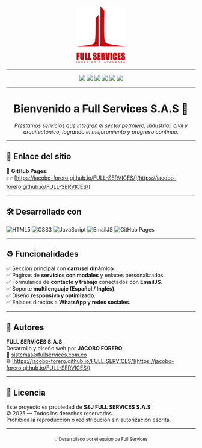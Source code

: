 <div align="center">
  <img src="/Static/Images/FULL-LOGO.png" alt="Full Services Logo" height="150"/>
</div>

---

<div align="center">
  <a href="https://www.facebook.com/fullservicesingenieria/?ref=pages_you_manage" target="_blank"><img src="https://img.shields.io/badge/Facebook-1877F2?logo=facebook&logoColor=white&style=for-the-badge"/></a>
  <a href="https://www.instagram.com/fullservicessas/" target="_blank"><img src="https://img.shields.io/badge/Instagram-E4405F?logo=instagram&logoColor=white&style=for-the-badge"/></a>
  <a href="https://www.linkedin.com/company/full-services-sas" target="_blank"><img src="https://img.shields.io/badge/LinkedIn-0A66C2?logo=linkedin&logoColor=white&style=for-the-badge"/></a>
  <a href="https://wa.link/mi5n03" target="_blank"><img src="https://img.shields.io/badge/WhatsApp-25D366?logo=whatsapp&logoColor=white&style=for-the-badge"/></a>
  <a href="https://www.youtube.com/channel/UCM24jb9IC27P_QPR2GwM6fw" target="_blank"><img src="https://img.shields.io/badge/YouTube-FF0000?logo=youtube&logoColor=white&style=for-the-badge"/></a>
  <a href="https://beacons.ai/fullservicesingenieria" target="_blank"><img src="https://img.shields.io/badge/Beacons-121212?logo=linktree&logoColor=white&style=for-the-badge"/></a>
</div>

---

<h1 align="center">Bienvenido a Full Services S.A.S 🚀</h1>

<p align="center">
  <em>Prestamos servicios que integran el sector petrolero, industrial, civil y arquitectónico, logrando el mejoramiento y progreso continuo.</em>
</p>

---

## 🧭 Enlace del sitio

🔗 **GitHub Pages:**  
👉 [https://jacobo-forero.github.io/FULL-SERVICES/](https://jacobo-forero.github.io/FULL-SERVICES/)

---

## 🛠️ Desarrollado con

<div align="left">

![HTML5](https://img.shields.io/badge/html5-%23E34F26.svg?style=for-the-badge&logo=html5&logoColor=white)
![CSS3](https://img.shields.io/badge/css3-%231572B6.svg?style=for-the-badge&logo=css3&logoColor=white)
![JavaScript](https://img.shields.io/badge/javascript-%23323330.svg?style=for-the-badge&logo=javascript&logoColor=%23F7DF1E)
![EmailJS](https://img.shields.io/badge/EmailJS-2C2C2C?style=for-the-badge&logo=maildotru&logoColor=white)
![GitHub Pages](https://img.shields.io/badge/GitHub%20Pages-181717?style=for-the-badge&logo=github&logoColor=white)

</div>

---
## ⚙️ Funcionalidades

✅ Sección principal con **carrusel dinámico**.  
✅ Páginas de **servicios con modales** y enlaces personalizados.  
✅ Formularios de **contacto y trabajo** conectados con **EmailJS**.  
✅ Soporte **multilenguaje (Español / Inglés)**.  
✅ Diseño **responsivo y optimizado**.  
✅ Enlaces directos a **WhatsApp y redes sociales**.

---

## 👥 Autores

**FULL SERVICES S.A.S**  
Desarrollo y diseño web por **JACOBO FORERO**  
📧 sistemas@fullservices.com.co <br>
🌐 [https://jacobo-forero.github.io/FULL-SERVICES/](https://jacobo-forero.github.io/FULL-SERVICES/)

---

## 🧾 Licencia

Este proyecto es propiedad de **S&J FULL SERVICES S.A.S**  
© 2025 — Todos los derechos reservados.  
Prohibida la reproducción o redistribución sin autorización escrita.

---

<div align="center">
  <sub>💡 Desarrollado por el equipo de Full Services</sub>
</div>

